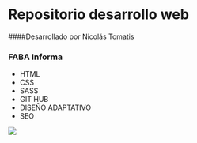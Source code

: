 # Repositorio desarrollo web

####Desarrollado por Nicolás Tomatis


### FABA Informa

- HTML
- CSS
- SASS
- GIT HUB
- DISEÑO ADAPTATIVO
- SEO

[![](https://comision54530.vercel.app/assets/images/favicon.ico)](https://comision54530.vercel.app/assets/images/favicon.ico)